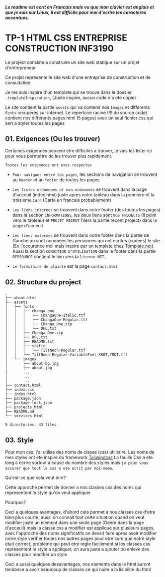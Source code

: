 ##### Le readme est ecrit en Francais mais vu que mon clavier est anglais et que je suis sur Linux, il est difficile pour moi d'ecrire les caracteres accentues.  
# TP-1 HTML CSS ENTREPRISE CONSTRUCTION INF3190


Le project consiste a construire un site web statique sur un projet d'entrepreneur

Ce projet represente le site web d'une entreprise de construction et de consultation

Je me suis inspire d'un template qui se trouve dans le dossier 
`.templateInspiration`, (Juste inspire, aucun code n'a ete copie)

Le site contient la partie `assets` qui va contenir nos `Images` et differents `Fonts` 
recuperes sur internet.
Le repertoire racine (!!! du source code) contient nos differents pages html (5 pages) 
avec un seul fichier css qui sert a styler toutes les pages

    
## 01. Exigences (Ou les trouver)
Certaines exigences peuvent etre difficiles a trouver, je vais les lister ici pour vous permettre 
de les trouver plus rapidement.

`Toutes les exigences ont etes respectes`


- `Pour naviguer entre les pages`, les sections de navigation se trouvent au `header` et 
au `footer` de toutes les pages

- `Les listes ordonnees et non-ordonnees` se trouvent dans la page d'acceuil (index.html)
juste apres notre tableau dans la premiere et la troisieme `Card` (Carte en francais probablement) 

- `Les liens internes` se trouvent dans notre footer (des toutes les pages) dans la section
`INFORMATIONS`, les deux liens sont `NOS PROJECTS` (Il point vers le tableau) et `PROJET RECENT` (Vers la partie recent project) dans la page d'acceuil

- `Les liens externes` se trouvent dans notre footer dans la partie de Gauche ou sont nommees 
les personnes qui ont ecrites (codees) le site (En l'occurence moi mais inspire par un template chez [Template.net](https://template.net)).
Aussi la section `CONDITION D"UTILISATION` dans le footer dans la partie `RESSOURCE`
contient le lien vers la `license MIT`.

- `Le formulaire de plainte` est la page `contact.html`


## 02. Structure du project
```
.
├── about.html
├── assets
│   ├── fonts
│   │   ├── changa_one
│   │   │   ├── ChangaOne-Italic.ttf
│   │   │   ├── ChangaOne-Regular.ttf
│   │   │   ├── Changa_One.zip
│   │   │   └── OFL.txt
│   │   ├── Changa_One.zip
│   │   ├── OFL.txt
│   │   ├── README.txt
│   │   ├── static
│   │   │   └── TiltNeon-Regular.ttf
│   │   └── TiltNeon-Regular-VariableFont_XROT,YROT.ttf
│   └── images
│       ├── about-bg.jpg
│       ├── about.jpg
|       ...
|       ...
|       ...
├── contact.html
├── index.css
├── index.html
├── package.json
├── package-lock.json
├── projects.html
├── README.md
└── services.html

5 directories, 43 files
```
## 03. Style
Pour mon css, j'ai utilise des noms de classe (css) utilitaire.
Les noms de mes styles ont ete inspire du framework [Tailwindcss](https://tailwindcss.com/)
La feuille Css a ete long a ecrire surtout a cause du nombre des styles mais 
`je peux vous assurer que tout le css a ete ecrit par moi-meme`.

Qu'est-ce que cela veut dire?

Cette approche permet de donner a nos classes css des noms qui representent le style 
qu'on veut appliquer

Pourquoi?

Ceci a quelques avantages, d'abord cela permet a nos classes css d'etre bien plus 
courte, aussi on connait tout cette situation quand on veut modifier juste un 
element dans une seule page (Genre dans la page d'acceuil) mais la classe css a 
modifier est applique sur plusieurs pages, avec l'approche des noms significatifs on 
devait faire apres avoir modifier notre style verifier toutes nos autres pages pour 
etre sure que notre style etait correct, probleme qui peut etre regle facilement si 
les classes css representent le style a appliquer, on aura juste a ajouter ou enleve 
des classes pour modifier un style

Ceci a aussi quelques desavantages, nos elements dans le html auront tendance a avoir 
beaucoup de classes ce qui nuire a la lisibilite du html